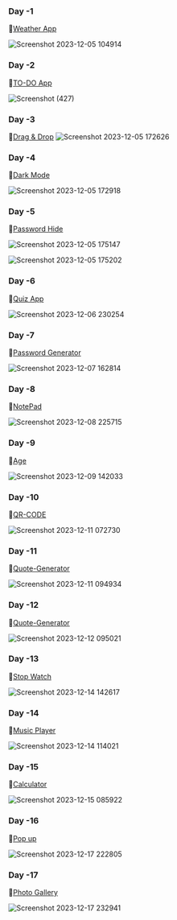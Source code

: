 ### Day -1

🔗[Weather App](https://weather-report-forecasting.netlify.app/)

![Screenshot 2023-12-05 104914](https://github.com/Malavi1/30daysJS/assets/112646623/ab8801d3-ab7c-474e-8a45-b76a1c067a67)

### Day -2

🔗[TO-DO App](https://to-do-with-local-storage.netlify.app/)

![Screenshot (427)](https://github.com/Malavi1/30daysJS/assets/112646623/922ce820-6b30-4494-899c-ce1a584bbda7)

### Day -3

🔗[Drag & Drop](https://drap-and-drop-app.netlify.app/)
![Screenshot 2023-12-05 172626](https://github.com/Malavi1/30daysJS/assets/112646623/be0a16a7-af34-4dec-a7e7-396f04362fbc)

### Day -4

🔗[Dark Mode](https://two-modes.netlify.app/)

![Screenshot 2023-12-05 172918](https://github.com/Malavi1/30daysJS/assets/112646623/28c287b0-b827-47b8-a28d-6ccee186993e)

### Day -5

🔗[Password Hide](https://hidepassword.netlify.app/)

![Screenshot 2023-12-05 175147](https://github.com/Malavi1/30daysJS/assets/112646623/2fdf9baa-445d-446d-abe1-56b552d477d7)

![Screenshot 2023-12-05 175202](https://github.com/Malavi1/30daysJS/assets/112646623/8c12e5f7-1ec5-4e63-afa8-a1d6768c592c)

### Day -6

🔗[Quiz App ](https://simple-programming-quiz-app.netlify.app/)

![Screenshot 2023-12-06 230254](https://github.com/Malavi1/30daysJS/assets/112646623/d4d7a66b-eccd-402f-a9d3-0fe573dafd90)

### Day -7

🔗[Password Generator](https://generator-of-password.netlify.app/)

![Screenshot 2023-12-07 162814](https://github.com/Malavi1/30daysJS/assets/112646623/da23ae42-7d1b-419f-896a-b91ca9e4060f)

### Day -8

🔗[NotePad](https://notepad-easy-peasy.netlify.app/)

![Screenshot 2023-12-08 225715](https://github.com/Malavi1/30daysJS/assets/112646623/37e475bb-2855-414c-a815-9ce6b759d7e1)

### Day -9

🔗[Age](https://famous-yeot-0840aa.netlify.app/)

![Screenshot 2023-12-09 142033](https://github.com/Malavi1/30daysJS/assets/112646623/7c4b1382-9255-46d1-8f58-40f0c10a930d)

### Day -10

🔗[QR-CODE](https://its-qr-code.netlify.app/)

![Screenshot 2023-12-11 072730](https://github.com/Malavi1/30daysJS/assets/112646623/0698780f-e5bf-447c-aa4d-bbcaaf1a1cbd)

### Day -11

🔗[Quote-Generator](https://its-a-quote-gen.netlify.app/)

![Screenshot 2023-12-11 094934](https://github.com/Malavi1/30daysJS/assets/112646623/1ee1860f-6d6e-461c-9b46-df991f8368f3)

### Day -12

🔗[Quote-Generator](https://toast-not.netlify.app/)

![Screenshot 2023-12-12 095021](https://github.com/Malavi1/30daysJS/assets/112646623/7edfd1e0-99da-49c8-ad19-dad5cd8d7ee7)

### Day -13

🔗[Stop Watch](https://please-stop.netlify.app/)

![Screenshot 2023-12-14 142617](https://github.com/Malavi1/30daysJS/assets/112646623/0dc04175-2d06-4d8d-8409-a29dc8685d7a)

### Day -14

🔗[Music Player](https://please-stop.netlify.app/)

![Screenshot 2023-12-14 114021](https://github.com/Malavi1/30daysJS/assets/112646623/fa951d2c-ba75-415d-a261-c885d0ae8d35)


### Day -15

🔗[Calculator](https://my-simple-cal.netlify.app/)

![Screenshot 2023-12-15 085922](https://github.com/Malavi1/30daysJS/assets/112646623/555fe9b5-46a3-400e-81ad-e31c86ce6a8b)

### Day -16

🔗[Pop up](https://dulcet-bublanina-45af71.netlify.app/)

![Screenshot 2023-12-17 222805](https://github.com/Malavi1/30daysJS/assets/112646623/e7c1b6c9-7d8e-4b9f-b9ce-eb8a92943204)

### Day -17

🔗[Photo Gallery](https://grand-cendol-b1cb3e.netlify.app/)

![Screenshot 2023-12-17 232941](https://github.com/Malavi1/30daysJS/assets/112646623/6f746725-1067-43f2-881c-06d8b76b8a4e)





